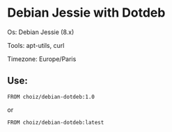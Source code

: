 Debian Jessie with Dotdeb
====

Os: Debian Jessie (8.x)

Tools: apt-utils, curl

Timezone: Europe/Paris

Use:
---

```FROM choiz/debian-dotdeb:1.0```

or

```FROM choiz/debian-dotdeb:latest```
